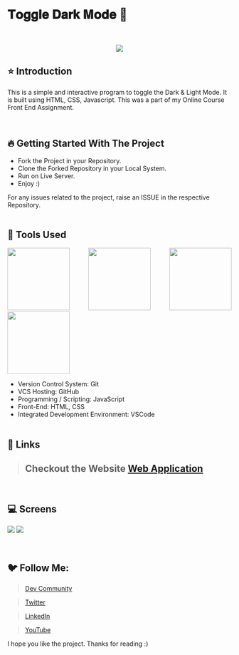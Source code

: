 # 𝐓𝐨𝐠𝐠𝐥𝐞 𝐃𝐚𝐫𝐤 𝐌𝐨𝐝𝐞 🚀 

<br/>
<p align="center">
<img src="https://user-images.githubusercontent.com/76626529/184528233-473217d0-455c-44a8-9f9b-4b79c3965916.png">
</p>

## ⭐ Introduction

This is a simple and interactive program to toggle the Dark & Light Mode. It is built using HTML, CSS, Javascript. This was a part of my Online Course Front End Assignment.

   <br/>

## 🔥 Getting Started With The Project

-  Fork the Project in your Repository.
-  Clone the Forked Repository in your Local System.
-  Run on Live Server.
-  Enjoy :)

For any issues related to the project, raise an ISSUE in the respective Repository.
<br/>
<br/>

## 🔨 Tools Used

<p align="justify">
<img height="140" width="140" src="https://www.w3.org/html/logo/downloads/HTML5_Logo_256.png">
<img height="140" width="140" src="https://logodix.com/logo/470309.png">
<img height="140" width="140" src="https://upload.wikimedia.org/wikipedia/commons/6/6a/JavaScript-logo.png">
<img height="140" width="140" src="https://code.visualstudio.com/assets/apple-touch-icon.png">
</p>

-  Version Control System: Git
-  VCS Hosting: GitHub
-  Programming / Scripting: JavaScript
-  Front-End: HTML, CSS
-  Integrated Development Environment: VSCode
   <br/>
   <br/>

## 🔗 Links

> ## Checkout the Website [Web Application](https://ayush-kanduri.github.io/Toggle-Dark-Mode/)

 <br/>

## 💻 Screens

<p align="justify">
<img src="https://user-images.githubusercontent.com/76626529/184528233-473217d0-455c-44a8-9f9b-4b79c3965916.png">
<img src="https://user-images.githubusercontent.com/76626529/184528235-7d1f0989-20dc-4a82-8921-bf08e13d7933.png">
</p>
<br/>

## 🐦 Follow Me:

> [Dev Community](https://dev.to/ayushkanduri)

> [Twitter](https://twitter.com/ayush_codes)

> [LinkedIn](https://www.linkedin.com/in/ayushkanduri/)

> [YouTube](https://www.youtube.com/channel/UC6c1ajC_2jF7wQp7Y13t2bg)

I hope you like the project. Thanks for reading :)

